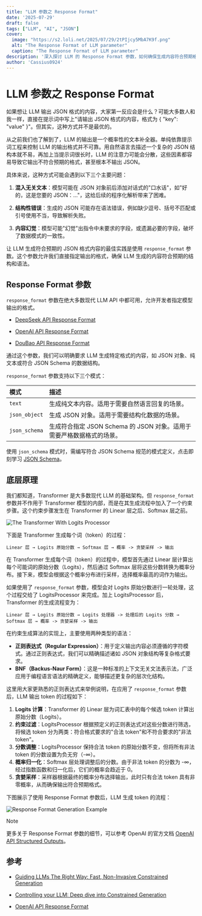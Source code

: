 ```yaml
---
title: "LLM 参数之 Response Format"
date: '2025-07-29'
draft: false
tags: ["LLM", "AI", "JSON"]
cover:
  image: "https://s2.loli.net/2025/07/29/2tPIjcy5MbA7K9f.png"
  alt: "The Response Format of LLM parameter"
  caption: "The Response Format of LLM parameter"
description: '深入探讨 LLM 的 Response Format 参数，如何确保生成内容符合预期格式。'
author: 'Cassius0924'
---
```


# LLM 参数之 Response Format

如果想让 LLM 输出 JSON 格式的内容，大家第一反应会是什么？可能大多数人和我一样，直接在提示词中写上"请输出 JSON 格式的内容，格式为 { "key": "value" }"。但其实，这种方式并不是最优的。

从之前我们也了解到了，LLM 的输出是一个概率性的文本补全器。单纯依靠提示词工程来控制 LLM 的输出格式并不可靠。用自然语言去描述一个复杂的 JSON 结构本就不易，再加上当提示词很长时，LLM 的注意力可能会分散，这些因素都容易导致它输出不符合预期的格式，甚至根本不输出 JSON。

具体来说，这种方式可能会遇到以下三个主要问题：

1. **混入无关文本**：模型可能在 JSON 对象前后添加对话式的"口水话"，如"好的，这是您要的 JSON：..."，这给后续的程序化解析带来了困难。

2. **结构性错误**：生成的 JSON 可能存在语法错误，例如缺少逗号、括号不匹配或引号使用不当，导致解析失败。

3. **内容幻觉**：模型可能"幻觉"出指令中未要求的字段，或遗漏必要的字段，破坏了数据模式的一致性。

让 LLM 生成符合预期的 JSON 格式内容的最佳实践是使用 `response_format` 参数。这个参数允许我们直接指定输出的格式，确保 LLM 生成的内容符合预期的结构和语法。

## Response Format 参数

`response_format` 参数在绝大多数现代 LLM API 中都可用，允许开发者指定模型输出的格式。

- [DeepSeek API Response Format](https://api-docs.deepseek.com/zh-cn/api/create-chat-completion#request)

- [OpenAI API Response Format](https://platform.openai.com/docs/api-reference/chat/create#chat-create-response_format)

- [DouBao API Response Format](https://www.volcengine.com/docs/82379/1494384)

通过这个参数，我们可以明确要求 LLM 生成特定格式的内容，如 JSON 对象、纯文本或符合 JSON Schema 的数据结构。

`response_format` 参数支持以下三个模式：

| 模式 | 描述 |
| :--- | :--- |
| `text` | 生成纯文本内容。适用于需要自然语言回复的场景。 |
| `json_object` | 生成 JSON 对象。适用于需要结构化数据的场景。 |
| `json_schema` | 生成符合指定 JSON Schema 的 JSON 对象。适用于需要严格数据格式的场景。 |

使用 `json_schema` 模式时，需编写符合 JSON Schema 规范的模式定义，点击即刻学习 [JSON Schema](https://json-schema.apifox.cn/)。

## 底层原理

我们都知道，Transformer 是大多数现代 LLM 的基础架构。但 `response_format` 参数并不作用于 Transformer 模型的内部，而是在其生成流程中加入了一个约束步骤。这个约束步骤发生在 Transformer 的 Linear 层之后、Softmax 层之前。

![The Transformer With Logits Processor](https://s2.loli.net/2025/07/30/6wmjFk3THsPfgMR.png)

下面是 Transformer 生成每个词（token）的过程：

```
Linear 层 → Logits 原始分数 → Softmax 层 → 概率 -> 贪婪采样 -> 输出
```

在 Transformer 生成每个词（token）的过程中，模型首先通过 Linear 层计算出每个可能词的原始分数（Logits），然后通过 Softmax 层将这些分数转换为概率分布。接下来，模型会根据这个概率分布进行采样，选择概率最高的词作为输出。

如果使用了 `response_format` 参数，模型会对 Logits 原始分数进行一轮处理，这个过程交给了 LogitsProcessor 来完成。加上 LogitsProcessor 后，Transformer 的生成流程变为：

```
Linear 层 → Logits 原始分数 → Logits 处理器 -> 处理后的 Logits 分数 → Softmax 层 → 概率 -> 贪婪采样 -> 输出
```

在约束生成算法的实现上，主要使用两种类型的语法：

- **正则表达式（Regular Expression）**：用于定义输出内容必须遵循的字符模式。通过正则表达式，我们可以精确描述诸如 JSON 对象结构等复杂格式要求。
- **BNF（Backus-Naur Form）**：这是一种标准的上下文无关文法表示法，广泛应用于编程语言语法的精确定义，能够描述更复杂的层次化结构。

这里用大家更熟悉的正则表达式来举例说明，在应用了 `response_format` 参数后，LLM 输出 token 的过程如下：

1. **Logits 计算**：Transformer 的 Linear 层为词汇表中的每个候选 token 计算出原始分数（Logits）。
2. **约束过滤**：LogitsProcessor 根据预定义的正则表达式对这些分数进行筛选，将候选 token 分为两类：符合格式要求的"合法 token"和不符合要求的"非法 token"。
3. **分数调整**：LogitsProcessor 保持合法 token 的原始分数不变，但将所有非法 token 的分数设置为负无穷（-∞）。
4. **概率归一化**：Softmax 层处理调整后的分数。由于非法 token 的分数为 -∞，经过指数函数和归一化后，它们的概率会趋近于 0。
5. **贪婪采样**：采样器根据最终的概率分布选择输出，此时只有合法 token 具有非零概率，从而确保输出符合预期格式。

下图展示了使用 Response Format 参数后，LLM 生成 token 的流程：

![Response Format Generation Example](https://s2.loli.net/2025/07/30/8lpxOm1n2FyutE7.png)

> [!NOTE]
>
> 更多关于 Response Format 参数的细节，可以参考 OpenAI 的官方文档 [OpenAI API Structured Outputs](https://platform.openai.com/docs/guides/structured-outputs?api-mode=responses)。

## 参考

- [Guiding LLMs The Right Way: Fast, Non-Invasive Constrained Generation](https://medium.com/@docherty/controlling-your-llm-deep-dive-into-constrained-generation-1e561c736a20)

- [Controlling your LLM: Deep dive into Constrained Generation](https://medium.com/@docherty/controlling-your-llm-deep-dive-into-constrained-generation-1e561c736a20)

- [OpenAI API Response Format](https://platform.openai.com/docs/api-reference/chat/create#chat-create-response_format)
